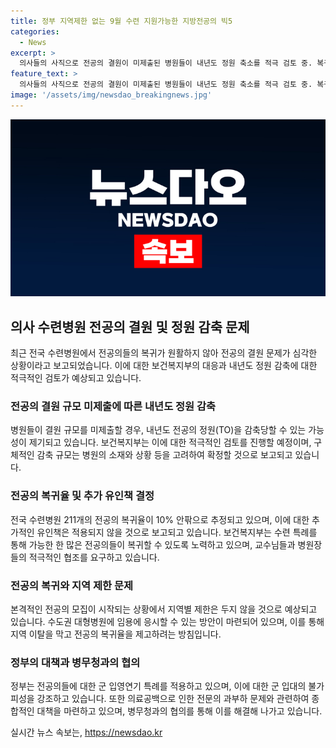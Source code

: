 ```yaml
---
title: 정부 지역제한 없는 9월 수련 지원가능한 지방전공의 빅5
categories:
  - News
excerpt: >
  의사들의 사직으로 전공의 결원이 미제출된 병원들이 내년도 정원 축소를 적극 검토 중. 복귀율 10% 안팎 추정되고, 추가 유인책 없다는 입장을 강조. 하반기 전공의 모집공고는 계획대로 진행될 예정. 병원이 결원규모를 미제출하면 내년도 정원 감축될 수 있을 것. 수련모집 지원 시 지역 제한은 두지 않기로 결정. 의료계에 따르면 전국 수련병원의 전공의 최종 복귀율은 10% 안팎으로 추정. 전체적으로 수련 특례를 통해 많은 복귀를 노력하고 있지만, 추가적인 유인책은 없는 것으로 밝혀졌다.
feature_text: >
  의사들의 사직으로 전공의 결원이 미제출된 병원들이 내년도 정원 축소를 적극 검토 중. 복귀율 10% 안팎 추정되고, 추가 유인책 없다는 입장을 강조. 하반기 전공의 모집공고는 계획대로 진행될 예정. 병원이 결원규모를 미제출하면 내년도 정원 감축될 수 있을 것. 수련모집 지원 시 지역 제한은 두지 않기로 결정. 의료계에 따르면 전국 수련병원의 전공의 최종 복귀율은 10% 안팎으로 추정. 전체적으로 수련 특례를 통해 많은 복귀를 노력하고 있지만, 추가적인 유인책은 없는 것으로 밝혀졌다.
image: '/assets/img/newsdao_breakingnews.jpg'
---
```


<p><img src="/assets/img/newsdao_breakingnews.jpg" alt="koreaapp 속보" /></p>

<h2 data-ke-size="size26">의사 수련병원 전공의 결원 및 정원 감축 문제</h2>

<p data-ke-size="size16">최근 전국 수련병원에서 전공의들의 복귀가 원활하지 않아 전공의 결원 문제가 심각한 상황이라고 보고되었습니다. 이에 대한 보건복지부의 대응과 내년도 정원 감축에 대한 적극적인 검토가 예상되고 있습니다.</p>

<h3>전공의 결원 규모 미제출에 따른 내년도 정원 감축</h3>

<p data-ke-size="size16">병원들이 결원 규모를 미제출할 경우, 내년도 전공의 정원(TO)을 감축당할 수 있는 가능성이 제기되고 있습니다. 보건복지부는 이에 대한 적극적인 검토를 진행할 예정이며, 구체적인 감축 규모는 병원의 소재와 상황 등을 고려하여 확정할 것으로 보고되고 있습니다.</p>

<h3>전공의 복귀율 및 추가 유인책 결정</h3>

<p data-ke-size="size16">전국 수련병원 211개의 전공의 복귀율이 10% 안팎으로 추정되고 있으며, 이에 대한 추가적인 유인책은 적용되지 않을 것으로 보고되고 있습니다. 보건복지부는 수련 특례를 통해 가능한 한 많은 전공의들이 복귀할 수 있도록 노력하고 있으며, 교수님들과 병원장들의 적극적인 협조를 요구하고 있습니다.</p>

<h3>전공의 복귀와 지역 제한 문제</h3>

<p data-ke-size="size16">본격적인 전공의 모집이 시작되는 상황에서 지역별 제한은 두지 않을 것으로 예상되고 있습니다. 수도권 대형병원에 임용에 응시할 수 있는 방안이 마련되어 있으며, 이를 통해 지역 이탈을 막고 전공의 복귀율을 제고하려는 방침입니다.</p>

<h3>정부의 대책과 병무청과의 협의</h3>

<p data-ke-size="size16">정부는 전공의들에 대한 군 입영연기 특례를 적용하고 있으며, 이에 대한 군 입대의 불가피성을 강조하고 있습니다. 또한 의료공백으로 인한 전문의 과부하 문제와 관련하여 종합적인 대책을 마련하고 있으며, 병무청과의 협의를 통해 이를 해결해 나가고 있습니다.</p>
실시간 뉴스 속보는, <a href="https://newsdao.kr" rel="dofollow">https://newsdao.kr</a>



